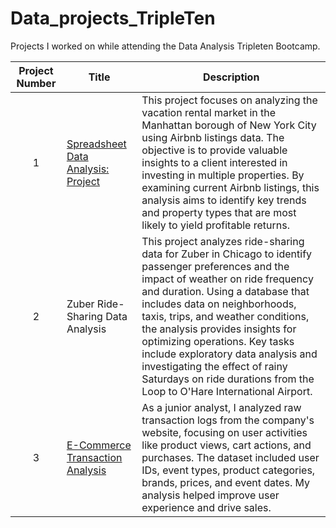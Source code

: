 # Data_projects_TripleTen
Projects I worked on  while attending the Data Analysis  Tripleten Bootcamp.


|Project Number | Title | Description|
|:-------------:|------|----------------|
|1| [Spreadsheet Data Analysis: Project](https://docs.google.com/spreadsheets/d/1kqX-FXIKkoQKohxrtsnBWtyg1WFbp6zTgRQxvYHlI6w/edit?gid=1464029296#gid=1464029296) | This project focuses on analyzing the vacation rental market in the Manhattan borough of New York City using Airbnb listings data. The objective is to provide valuable insights to a client interested in investing in multiple properties. By examining current Airbnb listings, this analysis aims to identify key trends and property types that are most likely to yield profitable returns.|
|2| Zuber Ride-Sharing Data Analysis | This project analyzes ride-sharing data for Zuber in Chicago to identify passenger preferences and the impact of weather on ride frequency and duration. Using a database that includes data on neighborhoods, taxis, trips, and weather conditions, the analysis provides insights for optimizing operations. Key tasks include exploratory data analysis and investigating the effect of rainy Saturdays on ride durations from the Loop to O'Hare International Airport.|
|3|[E-Commerce Transaction Analysis](https://docs.google.com/spreadsheets/d/14kXB8vevVovxG_MkWs355QJgyGknugsffx1pC766hz8/edit?gid=38637670#gid=38637670)|As a junior analyst, I analyzed raw transaction logs from the company's website, focusing on user activities like product views, cart actions, and purchases. The dataset included user IDs, event types, product categories, brands, prices, and event dates. My analysis helped improve user experience and drive sales.|
